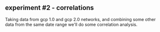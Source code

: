 ## experiment #2 - correlations

Taking data from gcp 1.0 and gcp 2.0 networks, and combining some other data from the same date range we'll do some correlation analysis.
